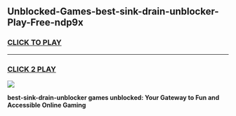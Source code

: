 
## Unblocked-Games-best-sink-drain-unblocker-Play-Free-ndp9x
<h3>
<a href="https://premium76.site?title=best-sink-drain-unblocker&ref=23A">CLICK TO PLAY</a></h3>
<hr>

<h3>
<a href="https://premium76.site?title=best-sink-drain-unblocker&ref=23A">CLICK 2 PLAY</a>
  
</h3>

<a href="https://premium76.site?title=best-sink-drain-unblocker&ref=23A"><img src="https://clearcache.store/games.png"></a>


**best-sink-drain-unblocker games unblocked: Your Gateway to Fun and Accessible Online Gaming**
